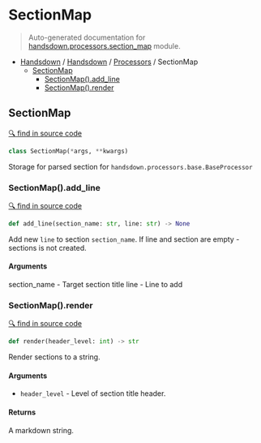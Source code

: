 # SectionMap

> Auto-generated documentation for [handsdown.processors.section_map](../handsdown/processors/section_map.py) module.

- [Handsdown](./README.md#handsdown) / [Handsdown](./handsdown_index.md#handsdown) / [Processors](./handsdown_processors_index.md#processors) / SectionMap
  - [SectionMap](#sectionmap)
    - [SectionMap().add\_line](#sectionmapadd_line)
    - [SectionMap().render](#sectionmaprender)

## SectionMap

[🔍 find in source code](../handsdown/processors/section_map.py#L6)

```python
class SectionMap(*args, **kwargs)
```

Storage for parsed section for `handsdown.processors.base.BaseProcessor`

### SectionMap().add\_line

[🔍 find in source code](../handsdown/processors/section_map.py#L11)

```python
def add_line(section_name: str, line: str) -> None
```

Add new `line` to section `section_name`.
If line and section are empty - sections is not created.

#### Arguments

section_name - Target section title
line - Line to add

### SectionMap().render

[🔍 find in source code](../handsdown/processors/section_map.py#L26)

```python
def render(header_level: int) -> str
```

Render sections to a string.

#### Arguments

- `header_level` - Level of section title header.

#### Returns

A markdown string.
